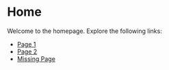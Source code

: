 # Home

Welcome to the homepage. Explore the following links:

- [Page 1](./page1.md)
- [Page 2](./page2.md)
- [Missing Page](./missing.md) <!-- Broken link -->